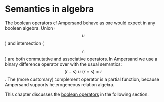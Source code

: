 # Semantics in algebra

The boolean operators of Ampersand behave as one would expect in any boolean algebra. Union \($$\cup$$\) and intersection \($$\cap$$\) are both commutative and associative operators. In Ampersand we use a binary difference operator over with the usual semantics: $$(r-s)\cup(r\cap s) = r$$. The \(more customary\) complement operator is a partial function, because Ampersand supports heterogeneous relation algebra.

This chapter discusses the [boolean operators](boolean-operators-in-algebra.md) in the following section.

